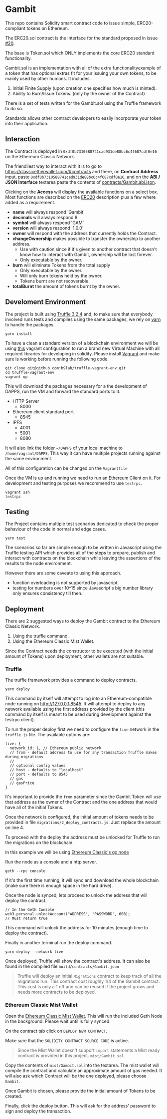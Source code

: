 # Gambit

This repo contains Solidity smart contract code to issue simple, ERC20-compliant tokens on Ethereum.

The ERC20.sol contract is the interface for the standard proposed in issue [#20](https://github.com/ethereum/EIPs/issues/20).  

The base is Token.sol which ONLY implements the core ERC20 standard functionality.

Gambit.sol is an implementation with all of the extra functionalityexample of a token that has optional extras fit for your issuing your own tokens, to be mainly used by other humans. It includes:  

1. Initial Finite Supply (upon creation one specifies how much is minted).
2. Ability to Burn/Issue Tokens. (only by the owner of the Contract)

There is a set of tests written for the Gambit.sol using the Truffle framework to do so.

Standards allows other contract developers to easily incorporate your token into their application.

## Interaction

The Contract is deployed in `0xdf0b7310588741cad931de88bc6c4f687cdf0e16` on the Ethereum Classic Network.

The friendliest way to interact with it is to go to https://classicetherwallet.com/#contracts and there, on **Contract Address** input, paste `0xdf0b7310588741cad931de88bc6c4f687cdf0e16`, and on the **ABI / JSON Interface** textarea paste the contents of  [contracts/Gambit.abi.json](/contracts/Gambit.abi.json).

Clicking on the **Access** will display the available functions on a select box. Most functions are described on the [ERC20](https://github.com/ethereum/EIPs/issues/20) description plus a few where added as a requirement.

  - **name** will always respond 'Gambit'
  - **decimals** will always respond 8
  - **symbol** will always respond 'GAM'
  - **version** will always respond '1.0.0'
  - **owner** will respond with the address that currently holds the Contract.
  - **changeOwnership** makes possible to transfer the ownership to another address.
    - Use with caution since if it's given to another contract that doesn't know how to interact with Gambit, ownership will be lost forever.
    - Only executable by the owner.
  - **burn** will eliminate Tokens from the total supply
    - Only executable by the owner.
    - Will only burn tokens held by the owner.
    - Tokens burnt are not recoverable.
  - **totalBurnt** the amount of tokens burnt by the owner.

## Develoment Environment

The project is built using [Truffle 3.2.4](http://truffleframework.com) and, to make sure that everybody involved runs tests and compiles using the same packages, we rely on [yarn](https://yarnpkg.com/en/) to handle the packages.

```
yarn install
```

To have a clean a standard version of a blockchain environment we will be using [this](https://github.com/b9lab/truffle-vagrant-env) vagrant configuration to run a brand new Virtual Machine with all required libraries for developing in solidity.
Please install [Vagrant](https://www.vagrantup.com) and make sure is working before running the following code.

```
git clone git@github.com:b9lab/truffle-vagrant-env.git
cd truffle-vagrant-env
vagrant up
```

This will download the packages necessary for a the development of DAPPS, run the VM and forward the standard ports to it.

  - HTTP Server
    - 8000
  - Ethereum client standard port
    - 8545
  - IPFS
    - 4001
    - 5001
    - 8080

It will also link the folder `~/DAPPS` of your local machine to `/home/vagrant/DAPPS`. This way it can have multiple projects running against the same environment.

All of this configuration can be changed on the `Vagrantfile`

Once the VM is up and running we need to run an Ethereum Client on it.
For development and testing purposes we recommend to use `testrpc`.

```
vagrant ssh
testrpc
```

## Testing

The Project contains multiple test scenarios dedicated to check the proper behaviour of the code in normal and edge cases.

```
yarn test
```

The scenarios so far are simple enough to be written in Javascript using the Truffle testing API which provides all of the steps to prepare, publish and interact with contracts on the blockchain while leaving the assertions of the results to the node environment.

However there are some caveats to using this approach.

  - function overloading is not supported by javascript.
  - testing for numbers over 10^15 since Javascript's big number library only ensures consistency till then.

## Deployment

There are 2 suggested ways to deploy the Gambit contract to the Ethereum Classic Network.

  1. Using the truffle command.
  2. Using the Ethereum Classic Mist Wallet.

Since the Contract needs the constructor to be executed (with the initial amount of Tokens) upon deployment, other wallets are not suitable.

### Truffle

The truffle framework provides a command to deploy contracts.

```
yarn deploy
```

This command by itself will attempt to log into an Ethereum-compatible node running on http://127.0.0.1:8545. It will attempt to deploy to any network available using the first address provided by the client (this command by itself is meant to be used during development against the testrpc client).

To run the proper deploy first we need to configure the `live` network in the `truffle.js` file. The available options are:

```
live: {
  network_id: 1, // Ethereum public network
  // from - default address to use for any transaction Truffle makes during migrations
  //
  // optional config values
  // host - defaults to "localhost"
  // port - defaults to 8545
  // gas
  // gasPrice
}
```

It's important to provide the `from` parameter since the Gambit Token will use that address as the owner of the Contract and the one address that would have all of the initial Tokens.

Once the network is configured, the initial amount of tokens needs to be provided in file `migrations/2_deploy_contracts.js`. Just replace the amount on line 4.

To proceed with the deploy the address must be unlocked for Truffle to run the migrations on the blockchain.

In this example we will be using [Ethereum Classic's go node](https://github.com/ethereumproject/go-ethereum/releases/tag/v3.4.0)

Run the node as a console and a http server.
```
geth --rpc console
```

If it's the first time running, it will sync and download the whole blockchain (make sure there is enough space in the hard drive).

Once the node is synced, lets proceed to unlock the address that will deploy the contract.

```
// In the Geth Console
web3.personal.unlockAccount("ADDRESS", "PASSWORD", 600);
// Must return true
```

This command will unlock the address for 10 minutes (enough time to deploy the contract).

Finally in another terminal run the deploy command.

```
yarn deploy --network live
```

Once deployed, Truffle will show the contract's address. It can also be found in the compiled file `build/contracts/Gambit.json`

> Truffle will deploy an initial `Migrations` contract to keep track of all the migrations run. This contract cost roughly 1/4 of the Gambit contract. This cost is only a 1 off and can be reused if the project grows and needs more contracts to be deployed.

### Ethereum Classic Mist Wallet

Open the [Ethereum Classic Mist Wallet](https://github.com/ethereumproject/mist/releases/tag/v0.9.1pre). This will run the included Geth Node in the background. Please wait until is fully synced.

On the contract tab click on `DEPLOY NEW CONTRACT`.

Make sure that the `SOLIDITY CONTRACT SOURCE CODE` is active.

> Since the Mist Wallet doesn't support `import` statements a Mist ready contract is provided in this project. `mist/Gambit.sol`

Copy the contents of `mist/Gambit.sol` into the textarea. The mist wallet will compile the contract and calculate an approximate amount of gas needed. It will also ask which Contract will be the one deployed, please choose `Gambit`.

Once Gambit is chosen, please provide the initial amount of Tokens to be created.

Finally, click the deploy button. This will ask for the address' password to sign and deploy the transaction.
